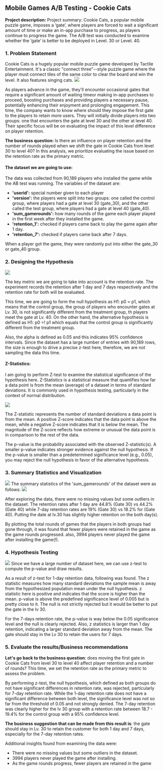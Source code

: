 ## Mobile Games A/B Testing - Cookie Cats

**Project description:** Project summary: Cookie Cats, a popular mobile puzzle game, imposes a ‘gate’, where players are forced to wait a significant amount of time or make an in-app purchase to progress, as players continue to progress the game. The A/B test was conducted to examine whether the ‘gate’ is better to be deployed in Level. 30 or Level. 40. 

### 1. Problem Statement

Cookie Cats is a hugely popular mobile puzzle game developed by Tactile Entertainment. It's a classic "connect three"--style puzzle game where the player must connect tiles of the same color to clear the board and win the level. It also features singing cats.
 <img src="images/Cookiecat_img.png?raw=true"/>

As players advance in the game, they'll encounter occasional gates that require a significant amount of waiting timeor making in-app purchases to proceed, boosting purchases and providing players a necessary pause, potentially enhancing their enjoyment and prolonging engagement. This time, the company wants to know where should they impose the first gate to the players to retain more users. They will initially divide players into two groups: one that encounters the gate at level 30 and the other at level 40. Their specific focus will be on evaluating the impact of this level difference on player retention. 

**The business question:** Is there an influence on player retention and the number of rounds played when we shift the gate in Cookie Cats from level 30 to level 40? In this analysis, we prioritize evaluating the issue based on the retention rate as the primary metric.

#### The dataset we are going to use:
The data was collected from 90,189 players who installed the game while the AB test was running.
The variables of the dataset are: 
- **'userid':** special number given to each player
- **'version':** the players were split into two groups: one called the control group, where players had a gate at level 30 (gate_30), and the other called the test group, where players had a gate at level 40 (gate_40).
- **'sum_gamerounds':** how many rounds of the game each player played in the first week after they installed the game.
- **'retention_1':** checked if players came back to play the game again after 1 day.
- **'retention_7':** checked if players came back after 7 days.

When a player got the game, they were randomly put into either the gate_30 or gate_40 group.

### 2. Designing the Hypothesis
 <img src="images/Cookiecat_Hypothesis.png?raw=true"/>

The key metric we are going to take into account is the retention rate. The experiment records the retention after 1 day and 7 days respectively and the retention rate for both will be evaluated.

This time, we are going to form the null hypothesis as H1: p0 = p1, which means that the control group, the group of players who encounter gates at Lv. 30, is not significantly different from the treatment group, th players meet the gate at Lv. 40. On the other hand, the alternative hypothesis is defined as H1: p0 =! p1 which equals that the control group is significantly different from the treatment group. 

Also, the alpha is defined as 0.05 and this indicates 95% confidence intervals.
Since the dataset has a large number of entries with 90,189 rows, the size is enough to drive a precise z-test here, therefore, we are not sampling the data this time.

#### Z-Statistics:
I am going to perform Z-test to examine the statistical significance of the hypothesis here. Z-Statistics is a statistical measure that quantifies how far a data point is from the mean (average) of a dataset in terms of standard deviations. It is commonly used in hypothesis testing, particularly in the context of normal distribution.

 <img src="images/ztest.png?raw=true"/>
 
The Z-statistic represents the number of standard deviations a data point is from the mean. A positive Z-score indicates that the data point is above the mean, while a negative Z-score indicates that it is below the mean. The magnitude of the Z-score reflects how extreme or unusual the data point is in comparison to the rest of the data.

The p-value is the probability associated with the observed Z-statistic(s). A smaller p-value indicates stronger evidence against the null hypothesis. If the p-value is smaller than a predetermined significance level (e.g., 0.05), you may reject the null hypothesis in favor of the alternative hypothesis.

### 3. Summary Statistics and Visualization
 <img src="images/Cookiecat_viz.png?raw=true"/>
 The summary statistics of the 'sum_gamerounds' of the dataset were as follows:
  <img src="images/Cookiecat_sumstats.png?raw=true"/>

After exploring the data, there were no missing values but some outliers in the dataset. 
The retention rates after 1 day are 44.8% (Gate 30) vs 44.2% (Gate 40) while 7-day retention rates are 19% (Gate 30) vs 18.2% for (Gate 40). Putting the date at lv.30 has slightly higher retention on the both day(s).

By plotting the total rounds of games that the players in both groups had gone through, it was found that fewer players were retained in the game as the game rounds progressed. also, 3994 players never played the game after installing the game(!).

### 4. Hypothesis Testing
 <img src="images/Cookiecat_results.png?raw=true"/>
Since we have a large number of dataset here, we can use z-test to compute the p-value and draw results.

As a result of z-test for 1-day retention data, following was found. The z statistic measures how many standard deviations the sample mean is away from the hypothesized population mean under the null hypothesis. z statistic here is positive and indicates that the score is higher than the mean. p-value is above the predefined significance level of 0.005 but is pretty close to it. The null is not strictly rejected but it would be better to put the gate in the lv 30.

 For the 7-days retention rate, the p-value is way below the 0.05 significance level and the null is clearly rejected. Also, z statistics is larger than 1 day retention, indicating a larger standard deviation away from the mean. The gate should stay in the Lv 30 to retain the users for 7 days.

### 5. Evaluate the results/Business recommendations
**Let's go back to the business question**: does moving the first gate in Cookie Cats from level 30 to level 40 affect player retention and a number of rounds? This time, we set the retention rate as the primary metric to assess the problem.

By performing z-test, the null hypothesis, which defined as both groups do not have significant differences in retention rate, was rejected, particularly for 7-day retention rate. While the 1-day retention rate does not have a significant difference between both level, the significance level was not so far from the threshold of 0.05 and not strongly denied. The 7-day retention was clearly higher for the lv 30 group with a retention rate between 18.7 - 19.4% for the control group with a 95% confidence level.

**The business suggestion that can be made from this result is**: the gate should stay in Lv. 30 to retain the customer for both 1 day and 7 days, especially for the 7-day retention rates.

Additional insights found from examining the data were:
- There were no missing values but some outliers in the dataset.
- 3994 players never played the game after installing.
- As the game rounds progress, fewer players are retained in the game



